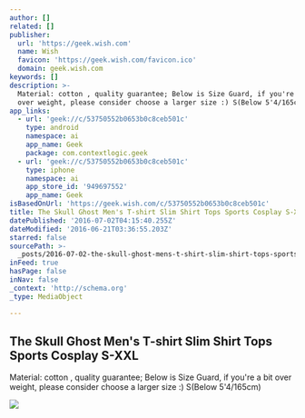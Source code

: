 ```yaml
---
author: []
related: []
publisher:
  url: 'https://geek.wish.com'
  name: Wish
  favicon: 'https://geek.wish.com/favicon.ico'
  domain: geek.wish.com
keywords: []
description: >-
  Material: cotton , quality guarantee; Below is Size Guard, if you're a bit
  over weight, please consider choose a larger size :) S(Below 5'4/165cm)
app_links:
  - url: 'geek://c/53750552b0653b0c8ceb501c'
    type: android
    namespace: ai
    app_name: Geek
    package: com.contextlogic.geek
  - url: 'geek://c/53750552b0653b0c8ceb501c'
    type: iphone
    namespace: ai
    app_store_id: '949697552'
    app_name: Geek
isBasedOnUrl: 'https://geek.wish.com/c/53750552b0653b0c8ceb501c'
title: The Skull Ghost Men's T-shirt Slim Shirt Tops Sports Cosplay S-XXL
datePublished: '2016-07-02T04:15:40.255Z'
dateModified: '2016-06-21T03:36:55.203Z'
starred: false
sourcePath: >-
  _posts/2016-07-02-the-skull-ghost-mens-t-shirt-slim-shirt-tops-sports-cosplay.md
inFeed: true
hasPage: false
inNav: false
_context: 'http://schema.org'
_type: MediaObject

---
```

<article style=""><h1>The Skull Ghost Men's T-shirt Slim Shirt Tops Sports Cosplay S-XXL</h1><p>Material: cotton , quality guarantee; Below is Size Guard, if you're a bit over weight, please consider choose a larger size :) S(Below 5'4/165cm)</p><img src="https://contestimg.wish.com/api/webimage/53750552b0653b0c8ceb501c-medium.jpg?cache_buster=9ea855547c7782035f4f99161adf269b" /></article>